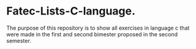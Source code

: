 # Fatec-Lists-C-language.
 The purpose of this repository is to show all exercises in language c that were made in the first and second bimester proposed in the 
 second semester.
